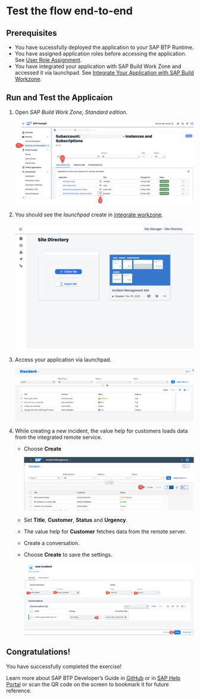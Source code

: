 # Test the flow end-to-end

## Prerequisites

- You have sucessfully deployed the application to your SAP BTP Runtime.
- You have assigned application roles before accessing the application. See [User Role Assignment](../deploy-cf.md#assign-the-user-roles).
- You have integrated your application with SAP Build Work Zone and accessed it via launchpad. See [Integrate Your Application with SAP Build Workzone](../integrate-workzone.md).

## Run and Test the Applicaion

1. Open *SAP Build Work Zone, Standard edition*.

   ![open-workzone](../../images/add-remote-service/test-the-app/open-work-zone.png)

2. You should see the *launchpad* create in [integrate workzone](../integrate-workzone.md). 

   ![launchpad](../../images/add-remote-service/test-the-app/launchpad.png)

3. Access your application via launchpad.
   
   ![Test app](../../images/add-remote-service/test-the-app/run-app02.png)

4. While creating a new incident, the value help for customers loads data from the integrated remote service.
  
   *  Choose **Create**
  
      ![run test](../../images/add-remote-service/test-the-app/test-app03.png)
   
   * Set **Title**, **Customer**, **Status** and **Urgency**. 
   * The value help for **Customer** fetches data from the remote server.
   * Create a conversation.
   * Choose **Create** to save the settings.
     
      ![run test](../../images/add-remote-service/test-the-app/test-app04.png)


## Congratulations! 

You have successfully completed the exercise!

Learn more about SAP BTP Developer’s Guide in [GitHub](https://help.sap.com/docs/btp/btp-developers-guide/btp-developers-guide) or in [SAP Help Portal](https://help.sap.com/docs/btp/btp-developers-guide/btp-developers-guide?version=Cloud) or scan the QR code on the screen to bookmark it for future reference.
